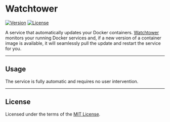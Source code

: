 # Watchtower

[![Version](https://img.shields.io/badge/dynamic/json?url=https%3A%2F%2Fgithub.com%2FKir-Antipov%2Fkiss%2Fraw%2Fmaster%2Fservices%2Fwatchtower%2Fservice.json&query=version&label=version&color=blue)](https://github.com/Kir-Antipov/kiss/releases/latest)
[![License](https://img.shields.io/badge/dynamic/json?url=https%3A%2F%2Fgithub.com%2FKir-Antipov%2Fkiss%2Fraw%2Fmaster%2Fservices%2Fwatchtower%2Fservice.json&query=license&label=license&color=green)](../../LICENSE.md)

A service that automatically updates your Docker containers. [Watchtower](https://github.com/containrrr/watchtower/) monitors your running Docker services and, if a new version of a container image is available, it will seamlessly pull the update and restart the service for you.

---

## Usage

The service is fully automatic and requires no user intervention.

----

## License

Licensed under the terms of the [MIT License](../../LICENSE.md).
